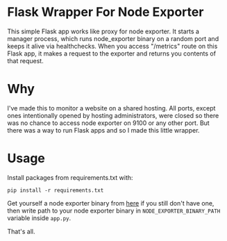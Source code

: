 # Flask Wrapper For Node Exporter

This simple Flask app works like proxy for node exporter. It starts a manager process, which runs
node_exporter binary on a random port and keeps it alive via healthchecks. When you access "/metrics" 
route on this Flask app, it makes a request to the exporter and returns you contents of that request. 

# Why

I've made this to monitor a website on a shared hosting. All ports, except ones intentionally opened by
hosting administrators, were closed so there was no chance to access node exporter on 9100 or any other port.
But there was a way to run Flask apps and so I made this little wrapper.

# Usage

Install packages from requirements.txt with:
```shell script
pip install -r requirements.txt
```
Get yourself a node exporter binary from [here](https://github.com/prometheus/node_exporter) if you still don't have one, 
then write path to your node exporter binary in `NODE_EXPORTER_BINARY_PATH` variable inside `app.py`. 

That's all.

